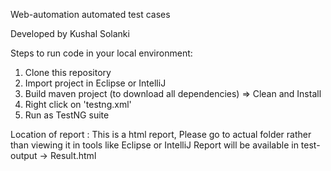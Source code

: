 Web-automation automated test cases

Developed by Kushal Solanki


Steps to run code in your local environment:
1. Clone this repository
2. Import project in Eclipse or IntelliJ
3. Build maven project (to download all dependencies) => Clean and Install
4. Right click on 'testng.xml'
5. Run as TestNG suite

Location of report :
This is a html report, Please go to actual folder rather than viewing it in tools like Eclipse or IntelliJ
Report will be available in test-output -> Result.html


